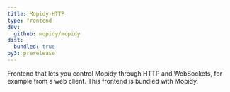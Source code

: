 ```yaml
---
title: Mopidy-HTTP
type: frontend
dev:
  github: mopidy/mopidy
dist:
  bundled: true
py3: prerelease
---
```


Frontend that lets you control Mopidy through HTTP and WebSockets,
for example from a web client.
This frontend is bundled with Mopidy.
